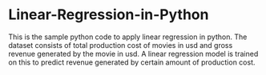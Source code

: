 # Linear-Regression-in-Python
This is the sample python code to apply linear regression in python.
The dataset consists of total production cost of movies in usd and gross revenue generated by the movie in usd.
A linear regression model is trained on this to predict revenue generated by certain amount of production cost.
